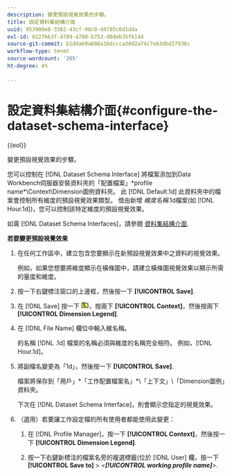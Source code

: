 ```yaml
---
description: 變更預設視覺效果的步驟。
title: 設定資料集結構介面
uuid: 953909e8-3382-43cf-98c0-d4785c6d1dda
exl-id: 0227663f-4789-4780-b753-d0deb35f6144
source-git-commit: b1dda69a606a16dccca30d2a74c7e63dbd27936c
workflow-type: tm+mt
source-wordcount: '265'
ht-degree: 4%

---
```


# 設定資料集結構介面{#configure-the-dataset-schema-interface}

{{eol}}

變更預設視覺效果的步驟。

您可以控制在 [!DNL Dataset Schema Interface] 將檔案添加到Data Workbench伺服器安裝資料夾的「配置檔案」\*profile name*\Context\Dimension圖例資料夾。 此 [!DNL Default.1d] 此資料夾中的檔案會控制所有維度的預設視覺效果類型。 借由新增 *維度名稱*.1d檔案(如 [!DNL Hour.1d])，您可以控制該特定維度的預設視覺效果。

如需 [!DNL Dataset Schema Interfaces]，請參閱 [資料集結構介面](../../../home/c-get-started/c-admin-intrf/c-dtst-sch-intrf.md#concept-e147b3a5b542453ca2b121e1c85bb175).

**若要變更預設視覺效果**

1. 在任何工作區中，建立包含您要顯示在新預設視覺效果中之資料的視覺效果。

   例如，如果您想要將維度顯示在橫條圖中，請建立橫條圖視覺效果以顯示所需的量度和維度。

1. 按一下右鍵標注窗口的上邊框，然後按一下 **[!UICONTROL Save]**.
1. 在 [!DNL Save] 按一下 ![](assets/btn_folder_up.png)，按兩下 **[!UICONTROL Context]**，然後按兩下 **[!UICONTROL Dimension Legend]**.
1. 在 [!DNL File Name] 欄位中輸入維名稱。

   的名稱 [!DNL .1d] 檔案的名稱必須與維度的名稱完全相符。 例如，[!DNL Hour.1d]。

1. 將副檔名變更為「1d」，然後按一下 **[!UICONTROL Save]**.

   檔案將保存到「用戶」\*「工作配置檔案名」*\「上下文」\「Dimension圖例」資料夾。

   下次在 [!DNL Dataset Schema Interface]，則會顯示您指定的視覺效果。

1. （選用）若要讓工作設定檔的所有使用者都能使用此變更：

   1. 在 [!DNL Profile Manager]，按一下 **[!UICONTROL Context]**，然後按一下 **[!UICONTROL Dimension Legend]**.

   1. 按一下右鍵新標注的檔案名旁的複選標籤(位於 [!DNL User] 欄，按一下 **[!UICONTROL Save to]** > *&lt;**[!UICONTROL working profile name]**>*.
